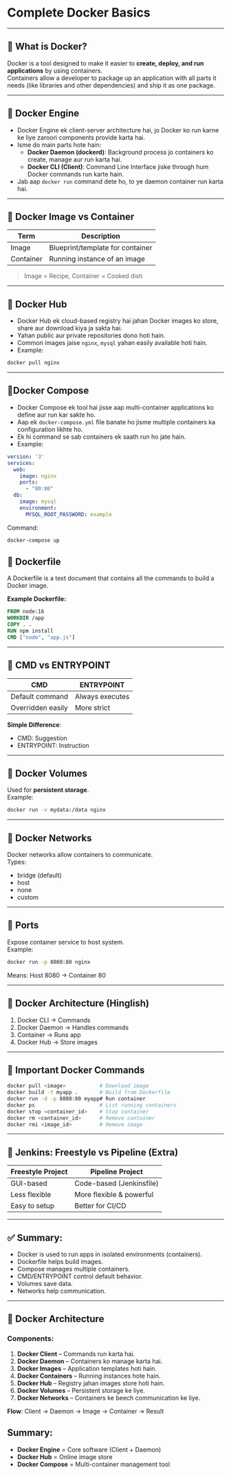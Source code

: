 
# Complete Docker Basics 

---

## 🔹 What is Docker?
Docker is a tool designed to make it easier to **create, deploy, and run applications** by using containers.  
Containers allow a developer to package up an application with all parts it needs (like libraries and other dependencies) and ship it as one package.

---

## 🔹 **Docker Engine**
- Docker Engine ek client-server architecture hai, jo Docker ko run karne ke liye zaroori components provide karta hai.
- Isme do main parts hote hain:
  - **Docker Daemon (dockerd)**: Background process jo containers ko create, manage aur run karta hai.
  - **Docker CLI (Client)**: Command Line Interface jiske through hum Docker commands run karte hain.
- Jab aap `docker run` command dete ho, to ye daemon container run karta hai.

---

## 🔹 Docker Image vs Container
| Term     | Description                             |
|----------|-----------------------------------------|
| Image    | Blueprint/template for container        |
| Container| Running instance of an image            |

> Image = Recipe, Container = Cooked dish

---

## 🔹 **Docker Hub**
- Docker Hub ek cloud-based registry hai jahan Docker images ko store, share aur download kiya ja sakta hai.
- Yahan public aur private repositories dono hoti hain.
- Common images jaise `nginx`, `mysql` yahan easily available hoti hain.
- Example:
```bash
docker pull nginx
```


---

## 🔹**Docker Compose**
- Docker Compose ek tool hai jisse aap multi-container applications ko define aur run kar sakte ho.
- Aap ek `docker-compose.yml` file banate ho jisme multiple containers ka configuration likhte ho.
- Ek hi command se sab containers ek saath run ho jate hain.
- Example:
```yaml
version: '3'
services:
  web:
    image: nginx
    ports:
      - "80:80"
  db:
    image: mysql
    environment:
      MYSQL_ROOT_PASSWORD: example
```
Command:
```bash
docker-compose up
```


## 🔹 Dockerfile
A Dockerfile is a text document that contains all the commands to build a Docker image.

**Example Dockerfile:**
```Dockerfile
FROM node:16
WORKDIR /app
COPY . .
RUN npm install
CMD ["node", "app.js"]
```

---

## 🔹 CMD vs ENTRYPOINT
| CMD              | ENTRYPOINT         |
|------------------|--------------------|
| Default command  | Always executes    |
| Overridden easily| More strict        |

**Simple Difference**:
- CMD: Suggestion
- ENTRYPOINT: Instruction

---

## 🔹 Docker Volumes
Used for **persistent storage**.  
Example:
```bash
docker run -v mydata:/data nginx
```

---

## 🔹 Docker Networks
Docker networks allow containers to communicate.  
Types:
- bridge (default)
- host
- none
- custom

---

## 🔹 Ports
Expose container service to host system.  
Example:
```bash
docker run -p 8080:80 nginx
```
Means: Host 8080 → Container 80

---

## 🔹 Docker Architecture (Hinglish)
1. Docker CLI → Commands
2. Docker Daemon → Handles commands
3. Container → Runs app
4. Docker Hub → Store images

---

## 🔹 Important Docker Commands
```bash
docker pull <image>           # Download image
docker build -t myapp .       # Build from Dockerfile
docker run -d -p 8080:80 myapp# Run container
docker ps                     # List running containers
docker stop <container_id>    # Stop container
docker rm <container_id>      # Remove container
docker rmi <image_id>         # Remove image
```

---

## 🔹 Jenkins: Freestyle vs Pipeline (Extra)
| Freestyle Project | Pipeline Project        |
|-------------------|-------------------------|
| GUI-based         | Code-based (Jenkinsfile)|
| Less flexible     | More flexible & powerful|
| Easy to setup     | Better for CI/CD        |

---

## ✅ Summary:
- Docker is used to run apps in isolated environments (containers).
- Dockerfile helps build images.
- Compose manages multiple containers.
- CMD/ENTRYPOINT control default behavior.
- Volumes save data.
- Networks help communication.


---

## 🔹 **Docker Architecture**
### Components:
1. **Docker Client** – Commands run karta hai.
2. **Docker Daemon** – Containers ko manage karta hai.
3. **Docker Images** – Application templates hoti hain.
4. **Docker Containers** – Running instances hote hain.
5. **Docker Hub** – Registry jahan images store hoti hain.
6. **Docker Volumes** – Persistent storage ke liye.
7. **Docker Networks** – Containers ke beech communication ke liye.

**Flow**: Client → Daemon → Image → Container → Result


## Summary:
- **Docker Engine** = Core software (Client + Daemon)
- **Docker Hub** = Online image store
- **Docker Compose** = Multi-container management tool

